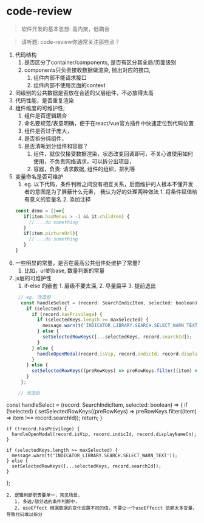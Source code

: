 # code-review

> 软件开发的基本思想: 高内聚，低耦合

> 请听题: code-review你通常关注那些点？



1. 代码结构
   1. 是否区分了container/components, 是否有区分其全局/页面级别
   2. components只负责接收数据做渲染, 抛出对应的接口,
      1. 组件内部不能请求接口
      2. 组件内部不使用页面的context
2. 同级别的公共数据是否放在合适的父层组件，不必放得太高
3. 代码性能，是否重复渲染
4. 组件维度的可维护性;
   1. 组件是否逻辑耦合
   2. 命名要规范/表意明确，便于在react/vue官方插件中快速定位到代码位置
   3. 组件是否过于庞大，
   4. 是否拆分纯组件，
   5. 是否清晰划分组件和容器？
      1. 组件，就仅仅接受数据渲染，状态改变回调即可，不关心谁使用如何使用，不负责网络请求，可以拆分出项目，
      2. 容器，负责: 请求数据, 组件的组织，排列等
5. 变量命名是否可维护
   1. eg. 以下代码，条件判断之间没有相互关系，后面维护的人根本不懂开发者的意图是为了屏蔽什么元素， 我认为好的处理两种做法 1. 将条件赋值给有意义的变量名 2. 添加注释
   ```js
   const demo = ()=>{
      if(item.hasMenus > -1 && it.children) {
        // ...do something
      }
      if(item.pictureUrl){
        // ...do something
      }
   }
   ```
6. 一些明显的常量，是否在最高公共组件处维护了常量?
   1. 比如，url的base, 数量判断的常量
7. js层的可维护性
   1. if-else 的嵌套 1. 层级不要太深, 2. 尽量扁平 3. 提前退出
   ```js
    // eg. 改造前
     const handleSelect = (record: SearchIndicItem, selected: boolean) => {
       if (selected) {
         if (record.hasPrivilege) {
           if (selectedKeys.length >= maxSelected) {
             message.warn(t('INDICATOR_LIBRARY.SEARCH.SELECT_WARN_TEXT'));
           } else {
             setSelectedRowKeys([...selectedKeys, record.searchId]);
           }
         } else {
           handleOpenModal(record.isVip, record.indicId, record.displayNameCn);
         }
       } else {
         setSelectedRowKeys((preRowKeys) => preRowKeys.filter((item) => item !== record.searchId));
       }
     };

    // 改造后
  const handleSelect = (record: SearchIndicItem, selected: boolean) => {
    if (!selected) {
      setSelectedRowKeys((preRowKeys) => preRowKeys.filter((item) => item !== record.searchId));
      return;
    }

    if (!record.hasPrivilege) {
      handleOpenModal(record.isVip, record.indicId, record.displayNameCn);
    }

    if (selectedKeys.length >= maxSelected) {
      message.warn(t('INDICATOR_LIBRARY.SEARCH.SELECT_WARN_TEXT'));
    } else {
      setSelectedRowKeys([...selectedKeys, record.searchId]);
    }
  };
   ```
   2. 逻辑判断职责要单一，常见场景，
      1. 多选/部分选的条件判断中，
      2. useEffect 根据数据的变化设置不同的值，不要让一个useEffecct 依赖太多变量，导致代码难以拆分